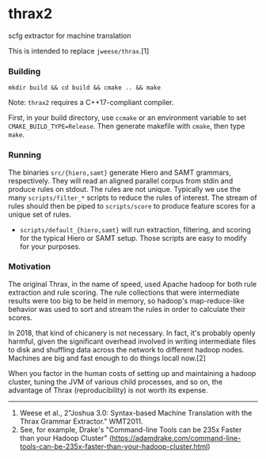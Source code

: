 # thrax2
scfg extractor for machine translation

This is intended to replace `jweese/thrax`.[1]

### Building

`mkdir build && cd build && cmake .. && make`

Note: `thrax2` requires a C++17-compliant compiler.

First, in your build directory, use `ccmake` or an environment variable to set `CMAKE_BUILD_TYPE=Release`. Then generate makefile with `cmake`, then type `make`.

### Running

The binaries `src/{hiero,samt}` generate Hiero and SAMT grammars, respectively. They will read an aligned parallel corpus from stdin and produce rules on stdout. The rules are not unique. Typically we use the many `scripts/filter_*` scripts to reduce the rules of interest. The stream of rules should then be piped to `scripts/score` to produce feature scores for a unique set of rules.

* `scripts/default_{hiero,samt}` will run extraction, filtering, and scoring for the typical Hiero or SAMT setup. Those scripts are easy to modify for your purposes.

### Motivation

The original Thrax, in the name of speed, used Apache hadoop for both rule extraction and rule scoring. The rule collections that were intermediate results were too big to be held in memory, so hadoop's map-reduce-like behavior was used to sort and stream the rules in order to calculate their scores.

In 2018, that kind of chicanery is not necessary. In fact, it's probably openly harmful, given the significant overhead involved in writing intermediate files to disk and shuffling data across the network to different hadoop nodes. Machines are big and fast enough to do things locall now.[2]

When you factor in the human costs of setting up and maintaining a hadoop cluster, tuning the JVM of various child processes, and so on, the advantage of Thrax (reproducibility) is not worth its expense.

-----

1. Weese et al., 2"Joshua 3.0: Syntax-based Machine Translation with the Thrax Grammar Extractor." WMT2011.  
2. See, for example, Drake's "Command-line Tools can be 235x Faster than your Hadoop Cluster" (https://adamdrake.com/command-line-tools-can-be-235x-faster-than-your-hadoop-cluster.html)
